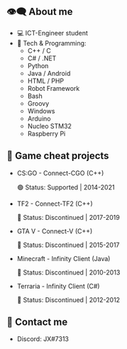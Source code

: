 ## 👁‍🗨 About me
- ‍💻 ICT-Engineer student
- 🔧 Tech & Programming:
  - C++ / C
  - C# / .NET
  - Python
  - Java / Android
  - HTML / PHP
  - Robot Framework
  - Bash
  - Groovy
  - Windows
  - Arduino
  - Nucleo STM32
  - Raspberry Pi

## 📌 Game cheat projects 
  - CS:GO - Connect-CGO (C++)
    
    🟢 Status: Supported | 2014-2021
  - TF2 - Connect-TF2 (C++)
    
    🔴 Status: Discontinued | 2017-2019
  - GTA V - Connect-V (C++)
    
    🔴 Status: Discontinued | 2015-2017
  - Minecraft - Infinity Client (Java)
    
    🔴 Status: Discontinued | 2010-2013
  - Terraria - Infinity Client (C#)
    
    🔴 Status: Discontinued | 2012-2012

## 💬 Contact me
- Discord: JX#7313

